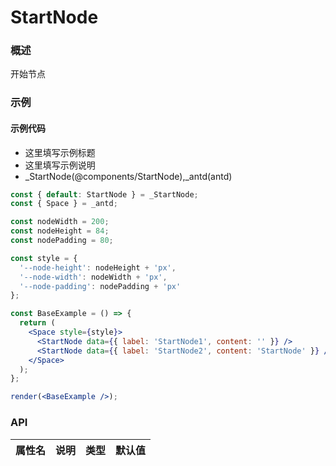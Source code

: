 
# StartNode


### 概述

开始节点


### 示例

#### 示例代码

- 这里填写示例标题
- 这里填写示例说明
- _StartNode(@components/StartNode),_antd(antd)

```jsx
const { default: StartNode } = _StartNode;
const { Space } = _antd;

const nodeWidth = 200;
const nodeHeight = 84;
const nodePadding = 80;

const style = {
  '--node-height': nodeHeight + 'px',
  '--node-width': nodeWidth + 'px',
  '--node-padding': nodePadding + 'px'
};

const BaseExample = () => {
  return (
    <Space style={style}>
      <StartNode data={{ label: 'StartNode1', content: '' }} />
      <StartNode data={{ label: 'StartNode2', content: 'StartNode' }} />
    </Space>
  );
};

render(<BaseExample />);

```


### API

|属性名|说明|类型|默认值|
|  ---  | ---  | --- | --- |

